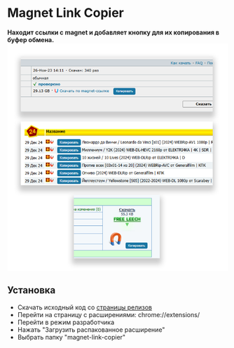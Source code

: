 # Magnet Link Copier
**Находит ссылки с magnet и добавляет кнопку для их копирования в буфер обмена.**
![alt text](https://github.com/aiovin/magnet-link-copier/blob/main/example.png)
## Установка
- Скачать исходный код со [страницы релизов](https://github.com/aiovin/magnet-link-copier/releases)
- Перейти на страницу с расширениями: chrome://extensions/
- Перейти в режим разработчика
- Нажать "Загрузить распакованное расширение"
- Выбрать папку "magnet-link-copier"
